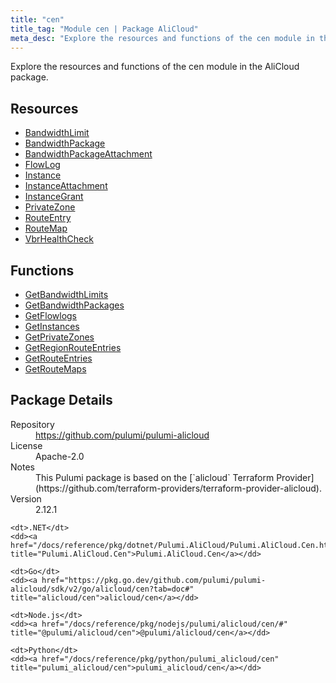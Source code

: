 ```yaml
---
title: "cen"
title_tag: "Module cen | Package AliCloud"
meta_desc: "Explore the resources and functions of the cen module in the AliCloud package."
---
```


<!-- WARNING: this file was generated by Pulumi Docs Generator. -->
<!-- Do not edit by hand unless you're certain you know what you are doing! -->

Explore the resources and functions of the cen module in the AliCloud package.

<h2 id="resources">Resources</h2>
<ul class="api">
    <li><a href="bandwidthlimit" title="BandwidthLimit"><span class="symbol resource"></span>BandwidthLimit</a></li>
    <li><a href="bandwidthpackage" title="BandwidthPackage"><span class="symbol resource"></span>BandwidthPackage</a></li>
    <li><a href="bandwidthpackageattachment" title="BandwidthPackageAttachment"><span class="symbol resource"></span>BandwidthPackageAttachment</a></li>
    <li><a href="flowlog" title="FlowLog"><span class="symbol resource"></span>FlowLog</a></li>
    <li><a href="instance" title="Instance"><span class="symbol resource"></span>Instance</a></li>
    <li><a href="instanceattachment" title="InstanceAttachment"><span class="symbol resource"></span>InstanceAttachment</a></li>
    <li><a href="instancegrant" title="InstanceGrant"><span class="symbol resource"></span>InstanceGrant</a></li>
    <li><a href="privatezone" title="PrivateZone"><span class="symbol resource"></span>PrivateZone</a></li>
    <li><a href="routeentry" title="RouteEntry"><span class="symbol resource"></span>RouteEntry</a></li>
    <li><a href="routemap" title="RouteMap"><span class="symbol resource"></span>RouteMap</a></li>
    <li><a href="vbrhealthcheck" title="VbrHealthCheck"><span class="symbol resource"></span>VbrHealthCheck</a></li>
</ul>

<h2 id="functions">Functions</h2>
<ul class="api">
    <li><a href="getbandwidthlimits" title="GetBandwidthLimits"><span class="symbol function"></span>GetBandwidthLimits</a></li>
    <li><a href="getbandwidthpackages" title="GetBandwidthPackages"><span class="symbol function"></span>GetBandwidthPackages</a></li>
    <li><a href="getflowlogs" title="GetFlowlogs"><span class="symbol function"></span>GetFlowlogs</a></li>
    <li><a href="getinstances" title="GetInstances"><span class="symbol function"></span>GetInstances</a></li>
    <li><a href="getprivatezones" title="GetPrivateZones"><span class="symbol function"></span>GetPrivateZones</a></li>
    <li><a href="getregionrouteentries" title="GetRegionRouteEntries"><span class="symbol function"></span>GetRegionRouteEntries</a></li>
    <li><a href="getrouteentries" title="GetRouteEntries"><span class="symbol function"></span>GetRouteEntries</a></li>
    <li><a href="getroutemaps" title="GetRouteMaps"><span class="symbol function"></span>GetRouteMaps</a></li>
</ul>

<h2 id="package-details">Package Details</h2>
<dl class="package-details">
	<dt>Repository</dt>
	<dd><a href="https://github.com/pulumi/pulumi-alicloud">https://github.com/pulumi/pulumi-alicloud</a></dd>
	<dt>License</dt>
	<dd>Apache-2.0</dd>
	<dt>Notes</dt>
	<dd>This Pulumi package is based on the [`alicloud` Terraform Provider](https://github.com/terraform-providers/terraform-provider-alicloud).</dd>
	<dt>Version</dt>
	<dd>2.12.1</dd>
</dl>



<dl class="tabular">

    <dt>.NET</dt>
    <dd><a href="/docs/reference/pkg/dotnet/Pulumi.AliCloud/Pulumi.AliCloud.Cen.html" title="Pulumi.AliCloud.Cen">Pulumi.AliCloud.Cen</a></dd>

    <dt>Go</dt>
    <dd><a href="https://pkg.go.dev/github.com/pulumi/pulumi-alicloud/sdk/v2/go/alicloud/cen?tab=doc#" title="alicloud/cen">alicloud/cen</a></dd>

    <dt>Node.js</dt>
    <dd><a href="/docs/reference/pkg/nodejs/pulumi/alicloud/cen/#" title="@pulumi/alicloud/cen">@pulumi/alicloud/cen</a></dd>

    <dt>Python</dt>
    <dd><a href="/docs/reference/pkg/python/pulumi_alicloud/cen" title="pulumi_alicloud/cen">pulumi_alicloud/cen</a></dd>

</dl>

